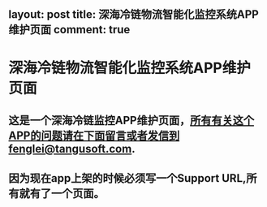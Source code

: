 layout: post
title: 深海冷链物流智能化监控系统APP维护页面
comment: true
----

# 深海冷链物流智能化监控系统APP维护页面

## 这是一个深海冷链监控APP维护页面，所有有关这个APP的问题请在下面留言或者发信到fenglei@tangusoft.com.

## 因为现在app上架的时候必须写一个Support URL,所有就有了一个页面。